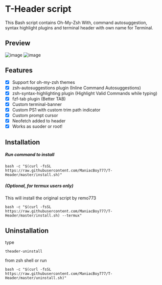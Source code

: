 # T-Header script
This Bash script contains Oh-My-Zsh With, command autosuggestion, syntax highlight plugins and terminal header with own name for Terminal. 
## Preview
![image](https://github.com/ManiacBoy777/T-Header/assets/29928632/c5c270b7-e13f-4f2d-9a6b-a43d982cacb8)
![image](https://github.com/ManiacBoy777/T-Header/assets/29928632/ffc1b07e-11b6-4561-b0c0-f738a472958c)

## Features

- [x] Support for oh-my-zsh themes
- [x] zsh-autosuggestions plugin
        (Inline Command Autosuggestions)
- [x] zsh-syntax-highlighting plugin
        (Highlight Valid Commands while typing)
- [x] fzf-tab plugin
        (Better TAB)
- [x] Custom terminal-banner
- [x] Custom PS1 with custom trim path indicator
- [x] Custom prompt cursor
- [x] Neofetch added to header
- [x] Works as suoder or root!

## Installation
##### Run command to install
```
bash -c "$(curl -fsSL https://raw.githubusercontent.com/ManiacBoy777/T-Header/master/install.sh)"
```
##### (Optional, for termux users only)
This will install the original script by remo773
```
bash -c "$(curl -fsSL https://raw.githubusercontent.com/ManiacBoy777/T-Header/master/install.sh) --termux"
```

## Uninstallation

type
```
theader-uninstall
```
from zsh shell or run 
```
bash -c "$(curl -fsSL https://raw.githubusercontent.com/ManiacBoy777/T-Header/master/uninstall.sh)"
```